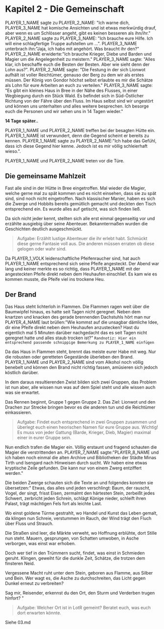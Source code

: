 # Kapitel 2 - Die Gemeinschaft
PLAYER_1_NAME sagte zu PLAYER_2_NAME: "Ich warne dich, PLAYER_3_NAME hat komische Ansichten und ist etwas merkwürdig drauf, aber wenn es um Schlösser angeht, gibt es keinen besseren als ihn/ihr."
PLAYER_2_NAME sagte zu PLAYER_3_NAME: "Ich brauche eure Hilfe. Ich will eine schlagfertige Truppe aufstellen um ...". PLAYER_3_NAME unterbrach ihn:"Jaja, ich habs mit angehört. Was braucht ihr den?"
PLAYER_2_NAME erwiderte:"Ich brauche Krieger, Diebe und Barden und Magier um die Angelegenheit zu meistern."
PLAYER_3_NAME sagte: "Alles klar, ich beschaffe euch die Besten der Besten. Aber wie sieht denn der Lohn aus?".
PLAYER_2_NAME sagte: "Die Festung in der sich Lionwot aufhält ist voller Reichtümer, genauso der Berg zu dem wir als erstes müssen. Der König von Gondor höchst selbst erlaubte es mir die Schätze als Lohn für eure Arbeiten an euch zu verteilen."
PLAYER_3_NAME sagte: "Es gibt ein kleines Haus in Bree in der Nähe des Flusses, in einer Wegbiegung durch ein Stück Wald. Es befindet sich in Süd-Östlicher Richtung von der Fähre über den Fluss. Im Haus selbst sind wir ungestört und können uns unterhalten und alles weitere besprechen. Ich besorge euch die Personen und wir sehen uns in 14 Tagen wieder."

**14 Tage später..**

PLAYER_1_NAME und PLAYER_2_NAME treffen bei der besagten Hütte ein. PLAYER_1_NAME ist verwundert, denn die Gegend scheint er bereits zu kennen.
PLAYER_1_NAME sagte zu PLAYER_2_NAME:"Ich habe das Gefühl, dass ich diese Gegend hier kenne. Jedoch ist es mir völlig schleierhaft wieso.".

PLAYER_1_NAME und PLAYER_2_NAME treten vor die Türe.

## Die gemeinsame Mahlzeit

Fast alle sind in der Hütte in Bree eingetroffen. Mal wieder die Magier, welche gerne mal zu spät kommen und es nicht einsehen, dass sie zu spät sind, sind noch nicht eingetroffen.
Nach klassischer Manier, haben es sich die Zwerge und Hobbits bereits gemütlich gemacht und deckten den Tisch entsprechend ein.
Es wurde alles auf getischt, was sich finden ließ.

Da sich nicht jeder kennt, stellten sich alle erst einmal gegenseitig vor und erzählte ausgiebig über seine Abenteuer. Bekanntermaßen wurden die Geschichten deutlich ausgeschmückt.

> Aufgabe:
> Erzählt lustige Abenteuer die ihr erlebt habt. Schmückt diese gerne Fantasie voll aus.
> Die anderen müssen erraten ob diese gelogen oder wahr sind.

Da PLAYER_1_VOLK leidenschaftliche Pfeifenraucher sind, hat auch PLAYER_1_NAME entsprechend sich seine Pfeife angesteckt. Der Abend war lang und keiner merkte es so richtig, dass PLAYER_1_NAME mit der angesteckten
Pfeife direkt neben dem Heuhaufen einschlief. Es kam wie es kommen musste, die Pfeife viel ins trockene Heu.

## Der Brand

Das Haus steht lichterloh in Flammen. Die Flammen ragen weit über die Baumwipfel hinaus, es hatte seit Tagen nicht geregnet. Neben dem knartzen und knacken des gerade brennenden Dachstuhls hört man nur
PLAYER_4_NAME laut brüllen:"Wie kommst auf die unsagbar dämliche Idee, dir eine Pfeife direkt neben dem Heuhaufen anzustecken? Hast du eigentlich mal 5 Minuten darüber nachgedacht das es seit Tagen nicht geregnet hatte und alles staub trocken ist?"
`Randnotiz: Hier ein entsprechend passende schnippige Bemerkung zu PLAYER_1_NAME einfügen`



Da das Haus in Flammen steht, brennt das meiste eurer Habe mit weg. Nur die robusten oder geretteten Gegestände überleben den Brand.
PLAYER_1_NAME und PLAYER_2_NAME sind vom Alkohol noch völlig benebelt und können den Brand nicht richtig fassen, amüsieren sich jedoch köstlich darüber.

In dem daraus resultierenden Zwist bilden sich zwei Gruppen, das Problem ist nun aber, alle wissen nun was auf dem Spiel steht und alle wissen auch was sie erwartet.

Das Rennen beginnt, Gruppe 1 gegen Gruppe 2.
Das Ziel: Lionwot und den Drachen zur Strecke bringen bevor es die anderen tun und die Reichtümer einkassieren.

> Aufgabe:
> Findet euch entsprechend in zwei Gruppen zusammen und überlegt euch einen heorischen Namen für eure Gruppe aus.
> Wichtig! Es muss von jeder Gattung (Barde, Krieger, Dieb, Magier) maximal einer in eurer Gruppe sein.


Nun endlich trafen die Magier ein. Völlig erstaunt und fragend schauten die Magier die verstrittenden an. 
PLAYER_7_NAME sagte:"PLAYER_8_NAME und ich haben noch einmal die alten Archive und Bibliotheken der Städte Minas Tirth und Isengard nach Hinweisen durch sucht. Wir haben eine etwas kryptische Zeile gefunden. Die kann nur von einem Zwerg entziffert werden."

Die beiden Zwerge schauten sich die Texte an und folgendes konnten sie übersetzen:"
Etwas, das alles und jeden verschlingt:
Baum, der rauscht, Vogel, der singt,
frisst Eisen, zermalmt den härtesten Stein,
zerbeißt jedes Schwert, zerbricht jeden Schrein,
schlägt Könige nieder, schleift ihren Palast,
trägt mächtigen Fels fort als leichte Last.

Wo einst goldene Türme gestrahlt,
wo Handel und Kunst das Leben gemalt,
da klingen nun Schreie, verstummen im Rauch,
der Wind trägt den Fluch über Fluss und Strauch.

Die Straßen sind leer, die Märkte verweht,
wo Hoffnung erblühte, dort Stille nun steht.
Mauern, gesprungen, von Schatten umwoben,
in Asche verborgen, was einst war erhoben.

Doch wer tief in den Trümmern sucht,
findet, was einst in Schmieden geruht.
Klingen, geweiht für die dunkle Zeit,
Schätze, die trotzen dem finsteren Neid.

Vergessene Macht ruht unter dem Stein,
geboren aus Flamme, aus Silber und Bein.
Wer wagt es, die Asche zu durchschreiten,
das Licht gegen Dunkel erneut zu verbreiten?

Sag mir, Reisender, erkennst du den Ort,
den Sturm und Verderben trugen hinfort?
"

> Aufgabe:
> Welcher Ort ist in LotR gemeint?
> Beratet euch, was euch dort erwarten könnte.


Siehe 03.md